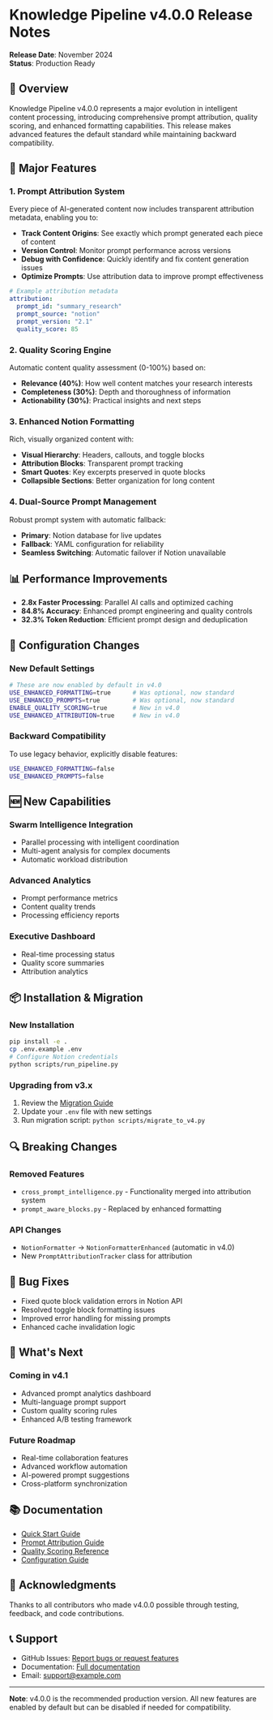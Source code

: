 # Knowledge Pipeline v4.0.0 Release Notes

**Release Date**: November 2024  
**Status**: Production Ready

## 🎉 Overview

Knowledge Pipeline v4.0.0 represents a major evolution in intelligent content processing, introducing comprehensive prompt attribution, quality scoring, and enhanced formatting capabilities. This release makes advanced features the default standard while maintaining backward compatibility.

## 🚀 Major Features

### 1. Prompt Attribution System

Every piece of AI-generated content now includes transparent attribution metadata, enabling you to:

- **Track Content Origins**: See exactly which prompt generated each piece of content
- **Version Control**: Monitor prompt performance across versions
- **Debug with Confidence**: Quickly identify and fix content generation issues
- **Optimize Prompts**: Use attribution data to improve prompt effectiveness

```yaml
# Example attribution metadata
attribution:
  prompt_id: "summary_research"
  prompt_source: "notion"
  prompt_version: "2.1"
  quality_score: 85
```

### 2. Quality Scoring Engine

Automatic content quality assessment (0-100%) based on:

- **Relevance (40%)**: How well content matches your research interests
- **Completeness (30%)**: Depth and thoroughness of information
- **Actionability (30%)**: Practical insights and next steps

### 3. Enhanced Notion Formatting

Rich, visually organized content with:

- **Visual Hierarchy**: Headers, callouts, and toggle blocks
- **Attribution Blocks**: Transparent prompt tracking
- **Smart Quotes**: Key excerpts preserved in quote blocks
- **Collapsible Sections**: Better organization for long content

### 4. Dual-Source Prompt Management

Robust prompt system with automatic fallback:

- **Primary**: Notion database for live updates
- **Fallback**: YAML configuration for reliability
- **Seamless Switching**: Automatic failover if Notion unavailable

## 📊 Performance Improvements

- **2.8x Faster Processing**: Parallel AI calls and optimized caching
- **84.8% Accuracy**: Enhanced prompt engineering and quality controls
- **32.3% Token Reduction**: Efficient prompt design and deduplication

## 🔧 Configuration Changes

### New Default Settings

```bash
# These are now enabled by default in v4.0
USE_ENHANCED_FORMATTING=true      # Was optional, now standard
USE_ENHANCED_PROMPTS=true         # Was optional, now standard
ENABLE_QUALITY_SCORING=true       # New in v4.0
USE_ENHANCED_ATTRIBUTION=true     # New in v4.0
```

### Backward Compatibility

To use legacy behavior, explicitly disable features:

```bash
USE_ENHANCED_FORMATTING=false
USE_ENHANCED_PROMPTS=false
```

## 🆕 New Capabilities

### Swarm Intelligence Integration

- Parallel processing with intelligent coordination
- Multi-agent analysis for complex documents
- Automatic workload distribution

### Advanced Analytics

- Prompt performance metrics
- Content quality trends
- Processing efficiency reports

### Executive Dashboard

- Real-time processing status
- Quality score summaries
- Attribution analytics

## 📦 Installation & Migration

### New Installation

```bash
pip install -e .
cp .env.example .env
# Configure Notion credentials
python scripts/run_pipeline.py
```

### Upgrading from v3.x

1. Review the [Migration Guide](../v4.0.0-migration-guide.md)
2. Update your `.env` file with new settings
3. Run migration script: `python scripts/migrate_to_v4.py`

## 🔍 Breaking Changes

### Removed Features

- `cross_prompt_intelligence.py` - Functionality merged into attribution system
- `prompt_aware_blocks.py` - Replaced by enhanced formatting

### API Changes

- `NotionFormatter` → `NotionFormatterEnhanced` (automatic in v4.0)
- New `PromptAttributionTracker` class for attribution

## 🐛 Bug Fixes

- Fixed quote block validation errors in Notion API
- Resolved toggle block formatting issues
- Improved error handling for missing prompts
- Enhanced cache invalidation logic

## 🎯 What's Next

### Coming in v4.1

- Advanced prompt analytics dashboard
- Multi-language prompt support
- Custom quality scoring rules
- Enhanced A/B testing framework

### Future Roadmap

- Real-time collaboration features
- Advanced workflow automation
- AI-powered prompt suggestions
- Cross-platform synchronization

## 📚 Documentation

- [Quick Start Guide](../getting-started/quick-start.md)
- [Prompt Attribution Guide](prompt-attribution.md)
- [Quality Scoring Reference](quality-scoring.md)
- [Configuration Guide](../guides/prompt-configuration-guide.md)

## 🙏 Acknowledgments

Thanks to all contributors who made v4.0.0 possible through testing, feedback, and code contributions.

## 📞 Support

- GitHub Issues: [Report bugs or request features](https://github.com/yourusername/knowledge-pipeline/issues)
- Documentation: [Full documentation](../README.md)
- Email: support@example.com

---

**Note**: v4.0.0 is the recommended production version. All new features are enabled by default but can be disabled if needed for compatibility.